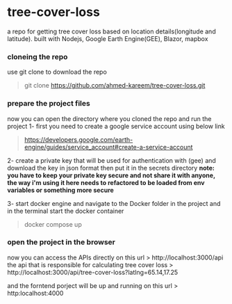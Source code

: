 # tree-cover-loss
a repo for getting tree cover loss based on location details(longitude and latitude). built with Nodejs, Google Earth Engine(GEE), Blazor, mapbox

### cloneing the repo
use git clone to download the repo
> git clone https://github.com/ahmed-kareem/tree-cover-loss.git

### prepare the project files
now you can open the directory where you cloned the repo and run the project
1- first you need to create a google service account using below link
> https://developers.google.com/earth-engine/guides/service_account#create-a-service-account

2- create a private key that will be used for authentication with (gee) and download the key in json format then put it in the secrets directory
**note: you have to keep your private key secure and not share it with anyone, the way i'm using it here needs to refactored to be loaded from env variables or something more secure**

3- start docker engine and navigate to the Docker folder in the project and in the terminal start the docker container 
> docker compose up

### open the project in the browser
now you can access the APIs directly on this url > http://localhost:3000/api
the api that is responsible for calculating tree cover loss > http://localhost:3000/api/tree-cover-loss?latlng=65.14,17.25 

and the forntend porject will be up and running on this url > http:localhost:4000
